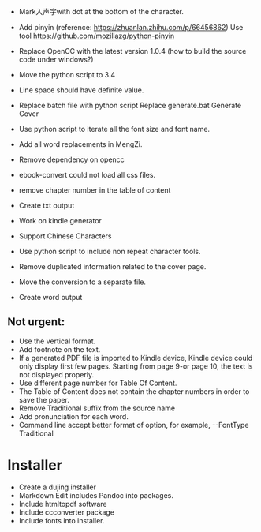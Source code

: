- Mark入声字with dot at the bottom of the character. 
- Add pinyin (reference: https://zhuanlan.zhihu.com/p/66456862) Use tool https://github.com/mozillazg/python-pinyin

- Replace OpenCC with the latest version 1.0.4 (how to build the source code under windows?)
- Move the python script to 3.4
- Line space should have definite value.
- Replace batch file with python script
	Replace generate.bat
		Generate Cover
- Use python script to iterate all the font size and font name.
- Add all word replacements in MengZi.
- Remove dependency on opencc
- ebook-convert could not load all css files.
- remove chapter number in the table of content
- Create txt output
- Work on kindle generator
- Support Chinese Characters
- Use python script to include non repeat character tools.
- Remove duplicated information related to the cover page.
- Move the conversion to a separate file.
- Create word output

## Not urgent:

- Use the vertical format.
- Add footnote on the text.
- If a generated PDF file is imported to Kindle device, Kindle device could only display first few pages. Starting from page 9-or page 10, the text is not displayed properly.
- Use different page number for Table Of Content.
- The Table of Content does not contain the chapter numbers in order to save the paper.
- Remove Traditional suffix from the source name
- Add pronunciation for each word.
- Command line accept better format of option, for example, --FontType Traditional


# Installer

- Create a dujing installer
- Markdown Edit includes Pandoc into packages.
- Include htmltopdf software
- Include ccconverter package
- Include fonts into installer.